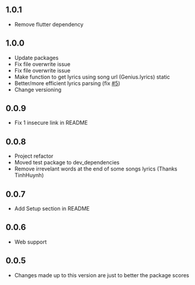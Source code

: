 ## 1.0.1

- Remove flutter dependency

## 1.0.0

- Update packages
- Fix file overwrite issue
- Fix file overwrite issue
- Make function to get lyrics using song url (Genius.lyrics) static
- Better/more efficient lyrics parsing (fix [#5](https://github.com/hbtalha/genius_lyrics/issues/5))
- Change versioning

## 0.0.9

- Fix 1 insecure link in README

## 0.0.8

- Project refactor
- Moved test package to dev_dependencies
- Remove irrevelant words at the end of some songs lyrics (Thanks TinhHuynh)

## 0.0.7

- Add Setup section in README

## 0.0.6

- Web support

## 0.0.5

- Changes made up to this version are just to better the package scores
